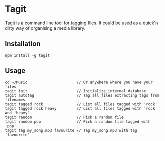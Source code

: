 Tagit
=====

Tagit is a command line tool for tagging files. It could be used as a quick'n dirty way of organising a media
library.


Installation
------------

    npm install -g tagit
    

Usage
-----

    cd ~/Music                      // Or anywhere where you have your files
    tagit init                      // Initialize internal database
    tagit autotag                   // Tag all files extracting tags from filenames
    tagit tagged rock               // List all files tagged with 'rock'
    tagit tagged rock heavy         // List all files tagged with 'rock' and 'heavy'
    tagit random                    // Pick a random file
    tagit random pop                // Pick a random file tagged with 'pop'
    tagit tag my_song.mp3 favourite // Tag my_song.mp3 with tag 'favourite'